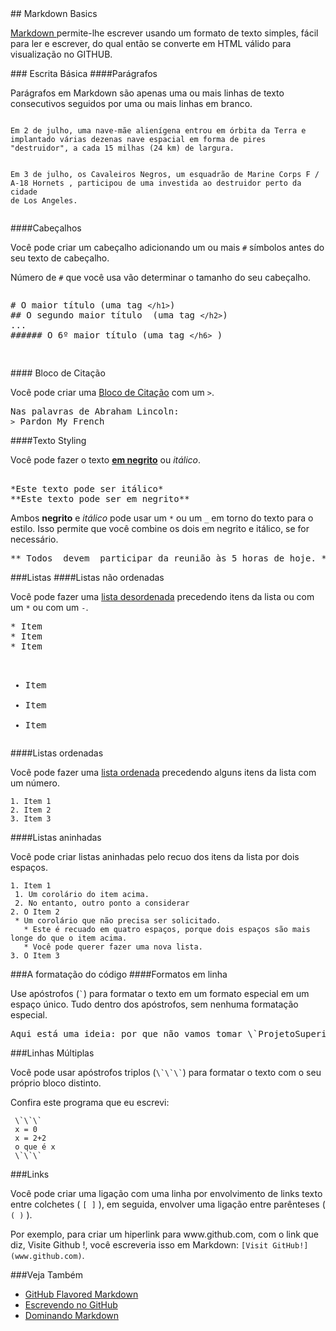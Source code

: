 <html>
## Markdown Basics 
<p><a href="http://daringfireball.net/projects/markdown/">Markdown </a> permite-lhe escrever usando um formato de texto simples, fácil para ler e escrever, do qual então se converte em HTML válido para visualização no GITHUB.</p>
### Escrita Básica 
####Parágrafos
<p>Parágrafos em Markdown são apenas uma ou mais linhas de texto consecutivos seguidos por uma ou mais linhas em branco.</p>
<pre><code>
Em 2 de julho, uma nave-mãe alienígena entrou em órbita da Terra e implantado várias dezenas nave espacial em forma de pires "destruidor", a cada 15 milhas (24 km) de largura. 

Em 3 de julho, os Cavaleiros Negros, um esquadrão de Marine Corps F / A-18 Hornets , participou de uma investida ao destruidor perto da cidade de Los Angeles.
</code></pre>
####Cabeçalhos
<p>Você pode criar um cabeçalho adicionando um ou mais <code>#</code> símbolos antes do seu texto de cabeçalho.</P>
 Número de <code>#</code> que você usa vão determinar o tamanho do seu cabeçalho.</p>
<pre><p># O maior título (uma tag <code>&lt;/h1&gt;</code>)
## O segundo maior título  (uma tag <code>&lt;/h2&gt;</code>)
... 
###### O 6º maior título (uma tag <code>&lt;/h6&gt;</code> ) </p> </pre>
#### Bloco de Citação
<p> Você pode criar uma <a href="https://developer.mozilla.org/en-US/docs/Web/HTML/Element/blockquote">Bloco de Citação</a> com um <code>></code>.
<pre>Nas palavras de Abraham Lincoln:
<code>></code> Pardon My French</pre></p>
####Texto Styling
<p>Você pode fazer o texto <strong><a href="https://developer.mozilla.org/en-US/docs/Web/HTML/Element/strong">em negrito</a></strong> ou <em>itálico</em>.</p>
<pre> 
*Este texto pode ser itálico* 
**Este texto pode ser em negrito** </pre>
<p> Ambos <strong>negrito</strong> e <em>itálico</em> pode usar um <code>*</code> ou um <code>_</code> em torno do texto para o estilo. Isso permite que você combine os dois em negrito e itálico, se for necessário. </p>
<pre>** Todos _devem_ participar da reunião às 5 horas de hoje. **</pre>
###Listas
####Listas não ordenadas
<p>Você pode fazer uma <a href="https://developer.mozilla.org/en-US/docs/Web/HTML/Element/ul">lista desordenada</a> precedendo itens da lista ou com um <code>*</code> ou com um <code>-</code>.</p>
<pre>
* Item
* Item
* Item

- Item
- Item
- Item </pre>
####Listas ordenadas
<p>Você pode fazer uma <a href="https://developer.mozilla.org/en-US/docs/Web/HTML/Element/ol"> lista ordenada</a> precedendo alguns itens da lista com um número.</p>
<pre><code>1. Item 1
2. Item 2
3. Item 3</code></pre>
####Listas aninhadas
<p>Você pode criar listas aninhadas pelo recuo dos itens da lista por dois espaços.</p>
<pre><code>1. Item 1
 1. Um corolário do item acima.
 2. No entanto, outro ponto a considerar
2. O Item 2
 * Um corolário que não precisa ser solicitado.
   * Este é recuado em quatro espaços, porque dois espaços são mais longe do que o item acima.
   * Você pode querer fazer uma nova lista.
3. O Item 3</code></pre>
###A formatação do código
####Formatos em linha
<p>Use apóstrofos (<code>`</code>) para formatar o texto em um formato especial em um espaço único. Tudo dentro dos apóstrofos, sem nenhuma formatação especial.</p>
 <pre>Aqui está uma ideia: por que não vamos tomar \`ProjetoSuperior\` e transformá-lo em \`projeto ** razoável **\`.</pre>
###Linhas Múltiplas
 <p>Você pode usar apóstrofos triplos (<code>\`\`\`</code>) para formatar o texto com o seu próprio bloco distinto.</p>
 Confira este programa que eu  escrevi:
 <pre><code> \`\`\`
 x = 0
 x = 2+2
 o que é x
 \`\`\` </code></pre>
###Links
<p>Você pode criar uma ligação com uma linha por envolvimento de links texto entre colchetes ( <code>[ ]</code> ), em seguida, envolver uma ligação entre parênteses ( <code>( )</code> ).</p>
<p>Por exemplo, para criar um hiperlink para www.github.com, com o link que diz, Visite Github !, você escreveria isso em Markdown: <code>[Visit GitHub!](www.github.com)</code>.</p>
###Veja Também
<ul><li><a href="https://help.github.com/articles/github-flavored-markdown/">GitHub Flavored Markdown</a></li>
<li><a href="https://help.github.com/articles/writing-on-github/">Escrevendo no GitHub</a>
<li><a href="http://guides.github.com/features/mastering-markdown/">Dominando Markdown</a></li></ul>
</html>
